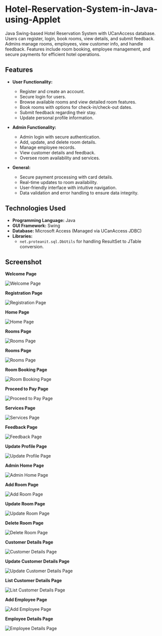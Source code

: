 # Hotel-Reservation-System-in-Java-using-Applet
Java Swing-based Hotel Reservation System with UCanAccess database. Users can register, login, book rooms, view details, and submit feedback. Admins manage rooms, employees, view customer info, and handle feedback. Features include room booking, employee management, and secure payments for efficient hotel operations.


## Features
- **User Functionality:**
  - Register and create an account.
  - Secure login for users.
  - Browse available rooms and view detailed room features.
  - Book rooms with options for check-in/check-out dates.
  - Submit feedback regarding their stay.
  - Update personal profile information.

- **Admin Functionality:**
  - Admin login with secure authentication.
  - Add, update, and delete room details.
  - Manage employee records.
  - View customer details and feedback.
  - Oversee room availability and services.

- **General:**
  - Secure payment processing with card details.
  - Real-time updates to room availability.
  - User-friendly interface with intuitive navigation.
  - Data validation and error handling to ensure data integrity.

## Technologies Used
- **Programming Language:** Java
- **GUI Framework:** Swing
- **Database:** Microsoft Access (Managed via UCanAccess JDBC)
- **Libraries:**
  - `net.proteanit.sql.DbUtils` for handling ResultSet to JTable conversion.

## Screenshot

**Welcome Page**

![Welcome Page](./screenshots/Picture1.png)

**Registration Page**

![Registration Page](./screenshots/Picture2.png)

**Home Page**

![Home Page](./screenshots/Picture3.png)

**Rooms Page**

![Rooms Page](./screenshots/Picture4.png)

**Rooms Page**

![Rooms Page](./screenshots/Picture5.png)

**Room Booking Page**

![Room Booking Page](./screenshots/Picture6.png)

**Proceed to Pay Page**

![Proceed to Pay Page](./screenshots/Picture7.png)

**Services Page**

![Services Page](./screenshots/Picture8.png)

**Feedback Page**

![Feedback Page](./screenshots/Picture9.png)

**Update Profile Page**

![Update Profile Page](./screenshots/Picture10.png)

**Admin Home Page**

![Admin Home Page](./screenshots/Picture11.png)

**Add Room Page**

![Add Room Page](./screenshots/Picture12.png)

**Update Room Page**

![Update Room Page](./screenshots/Picture13.png)

**Delete Room Page**

![Delete Room Page](./screenshots/Picture14.png)

**Customer Details Page**

![Customer Details Page](./screenshots/Picture15.png)

**Update Customer Details Page**

![Update Customer Details Page](./screenshots/Picture16.png)

**List Customer Details Page**

![List Customer Details Page](./screenshots/Picture17.png)

**Add Employee Page**

![Add Employee Page](./screenshots/Picture18.png)

**Employee Details Page**

![Employee Details Page](./screenshots/Picture19.png)
